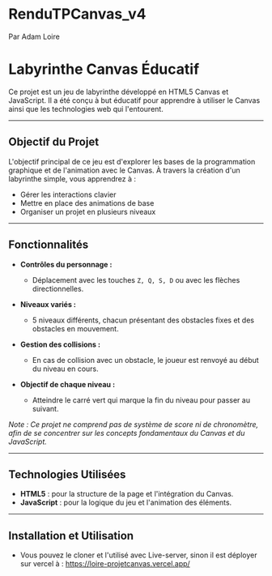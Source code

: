 # RenduTPCanvas_v4

Par Adam Loire

# Labyrinthe Canvas Éducatif

Ce projet est un jeu de labyrinthe développé en HTML5 Canvas et JavaScript. Il a été conçu à but éducatif pour apprendre à utiliser le Canvas ainsi que les technologies web qui l'entourent.

---

## Objectif du Projet

L'objectif principal de ce jeu est d'explorer les bases de la programmation graphique et de l'animation avec le Canvas. À travers la création d'un labyrinthe simple, vous apprendrez à :
- Gérer les interactions clavier
- Mettre en place des animations de base
- Organiser un projet en plusieurs niveaux

---

## Fonctionnalités

- **Contrôles du personnage :**
  - Déplacement avec les touches `Z, Q, S, D` ou avec les flèches directionnelles.
  
- **Niveaux variés :**
  - 5 niveaux différents, chacun présentant des obstacles fixes et des obstacles en mouvement.
  
- **Gestion des collisions :**
  - En cas de collision avec un obstacle, le joueur est renvoyé au début du niveau en cours.
  
- **Objectif de chaque niveau :**
  - Atteindre le carré vert qui marque la fin du niveau pour passer au suivant.

*Note : Ce projet ne comprend pas de système de score ni de chronomètre, afin de se concentrer sur les concepts fondamentaux du Canvas et du JavaScript.*

---

## Technologies Utilisées

- **HTML5** : pour la structure de la page et l'intégration du Canvas.
- **JavaScript** : pour la logique du jeu et l'animation des éléments.

---

## Installation et Utilisation

- Vous pouvez le cloner et l'utilisé avec Live-server, sinon il est déployer sur vercel à : https://loire-projetcanvas.vercel.app/
